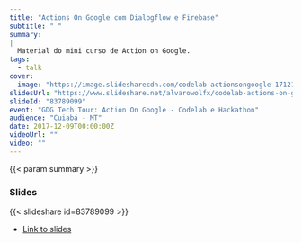 ```yaml
---
title: "Actions On Google com Dialogflow e Firebase"
subtitle: " "
summary:
|
  Material do mini curso de Action on Google.
tags:
  - talk
cover:
  image: "https://image.slidesharecdn.com/codelab-actionsongoogle-171210141346/95/codelab-actions-on-google-1-638.jpg?cb=1512915370"
slidesUrl: "https://www.slideshare.net/alvarowolfx/codelab-actions-on-google"
slideId: "83789099"
event: "GDG Tech Tour: Action On Google - Codelab e Hackathon"
audience: "Cuiabá - MT"
date: 2017-12-09T00:00:00Z
videoUrl: ""
video: ""
---
```


<!-- truncate -->

{{< param summary >}}
### Slides
{{< slideshare id=83789099 >}}

- [Link to slides](https://www.slideshare.net/alvarowolfx/codelab-actions-on-google)
